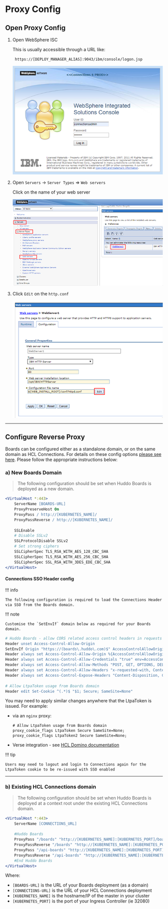 # Proxy Config

## Open Proxy Config

1. Open WebSphere ISC

    This is usually accessible through a URL like:

        https://[DEPLOY_MANAGER_ALIAS]:9043/ibm/console/logon.jsp

    ![example](/assets/connections/isc.png)

1. Open `Servers` -> `Server Types` => `Web servers`

    Click on the name of your web server

    ![example](/assets/connections/httpd1.png)

1. Click `Edit` on the `http.conf`

    ![example](/assets/connections/httpd2.png)

---

## Configure Reverse Proxy

Boards can be configured either as a standalone domain, or on the same domain as HCL Connections. For details on these config options [please see here](../kubernetes/index.md#ssl-network-setup). Please follow the appropriate instructions below:


### a) New Boards Domain

> The following configuration should be set when Huddo Boards is deployed as a new domain.

```apache
<VirtualHost *:443>
    ServerName [BOARDS-URL]
    ProxyPreserveHost On
    ProxyPass / http://[KUBERNETES_NAME]/
    ProxyPassReverse / http://[KUBERNETES_NAME]/

    SSLEnable
    # Disable SSLv2
    SSLProtocolDisable SSLv2
    # Set strong ciphers
    SSLCipherSpec TLS_RSA_WITH_AES_128_CBC_SHA
    SSLCipherSpec TLS_RSA_WITH_AES_256_CBC_SHA
    SSLCipherSpec SSL_RSA_WITH_3DES_EDE_CBC_SHA
</VirtualHost>
```

#### Connections SSO Header config

!!! info 

    The following configuration is required to load the Connections Header via SSO from the Boards domain.

!!! note

    Customise the `SetEnvIf` domain below as required for your Boards domain.

```apache
# Huddo Boards - allow CORS related access control headers in requests for
Header unset Access-Control-Allow-Origin
SetEnvIf Origin "https://(boards\.huddo\.com)$" AccessControlAllowOrigin=$0
Header always set Access-Control-Allow-Origin %{AccessControlAllowOrigin}e env=AccessControlAllowOrigin
Header always set Access-Control-Allow-Credentials "true" env=AccessControlAllowOrigin
Header always set Access-Control-Allow-Methods "POST, GET, OPTIONS, DELETE, PUT"
Header always set Access-Control-Allow-Headers "x-requested-with, Content-Type, origin, authorization, accept, client-security-token, Cache-Control, Content-Language, Expires, Last-Modified, Pragma, slug, X-Update-Nonce,x-ic-cre-request-origin,x-ic-cre-user,x-lconn-auth,x-shindig-st"
Header always set Access-Control-Expose-Headers "Content-Disposition, Content-Encoding, Content-Length, Date, Transfer-Encoding, Vary, ETag, Set-Cookie, Location, Connection, X-UA-Compatible, X-LConn-Auth, X-LConn-UserId, Authorization,x-ic-cre-user" env=AccessControlAllowOrigin

# Allow LtpaToken usage from Boards domain
Header edit Set-Cookie ^(.*)$ "$1; Secure; SameSite=None"
```


You may need to apply similar changes anywhere that the LtpaToken is issued. For example:

- via an `nginx` proxy:

    ```nginx
    # Allow LtpaToken usage from Boards domain
    proxy_cookie_flags LtpaToken Secure SameSite=None;
    proxy_cookie_flags LtpaToken2 Secure SameSite=None;
    ```

- Verse integration - see [HCL Domino documentation](https://help.hcltechsw.com/domino/12.0.0/admin/conf_samesite_cookie.html)

!!! tip

    Users may need to logout and login to Connections again for the LtpaToken cookie to be re-issued with SSO enabled

---

### b) Existing HCL Connections domain

> The following configuration should be set when Huddo Boards is deployed at a context root under the existing HCL Connections domain.

```apache
<VirtualHost *:443>
    ServerName [CONNECTIONS_URL]

    #Huddo Boards
    ProxyPass "/boards" "http://[KUBERNETES_NAME]:[KUBERNETES_PORT]/boards"
    ProxyPassReverse "/boards" "http://[KUBERNETES_NAME]:[KUBERNETES_PORT]/boards"
    ProxyPass "/api-boards" "http://[KUBERNETES_NAME]:[KUBERNETES_PORT]/api-boards"
    ProxyPassReverse "/api-boards" "http://[KUBERNETES_NAME]:[KUBERNETES_PORT]/api-boards"
    #End Huddo Boards
</VirtualHost>
```

Where:

- `[BOARDS-URL]` is the URL of your Boards deployment (as a domain)</br>
- `[CONNECTIONS-URL]` is the URL of your HCL Connections deployment</br>
- `[KUBERNETES_NAME]` is the hostname/IP of the master in your cluster</br>
- `[KUBERNETES_PORT]` is the port of your Ingress Controller (ie 32080)</br>

